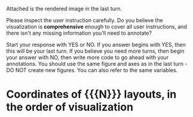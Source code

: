 Attached is the rendered image in the last turn.

Please inspect the user instruction carefully. Do you believe the visualization is **comprehensive** enough to cover all user instructions, and there isn't any missing information you'll need to annotate?

Start your response with YES or NO. If you answer begins with YES, then this will be your last turn. If you believe you need more turns, then begin your answer with NO, then write more code to go ahead with your annotations. You should use the same figure and axes as in the last turn - DO NOT create new figures. You can also refer to the same variables.

# Coordinates of {{{N}}} layouts, in the order of visualization